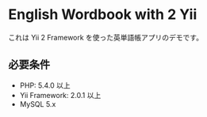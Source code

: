 # English Wordbook with 2 Yii
これは Yii 2 Framework を使った英単語帳アプリのデモです。  

## 必要条件
- PHP: 5.4.0 以上
- Yii Framework: 2.0.1 以上
- MySQL 5.x
